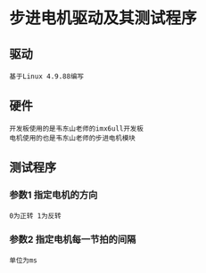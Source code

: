 # **步进电机驱动及其测试程序**

## **驱动**
    基于Linux 4.9.88编写
## **硬件**
    开发板使用的是韦东山老师的imx6ull开发板
    电机使用的也是韦东山老师的步进电机模块
## **测试程序**
###  **参数1 指定电机的方向**
    0为正转 1为反转
### **参数2 指定电机每一节拍的间隔**
    单位为ms